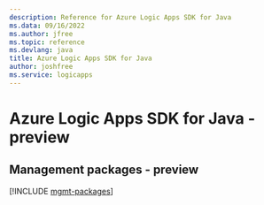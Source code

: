 ```yaml
---
description: Reference for Azure Logic Apps SDK for Java
ms.data: 09/16/2022
ms.author: jfree
ms.topic: reference
ms.devlang: java
title: Azure Logic Apps SDK for Java
author: joshfree
ms.service: logicapps
---
```

# Azure Logic Apps SDK for Java - preview

## Management packages - preview
[!INCLUDE [mgmt-packages](logic-apps-mgmt-index.md)]